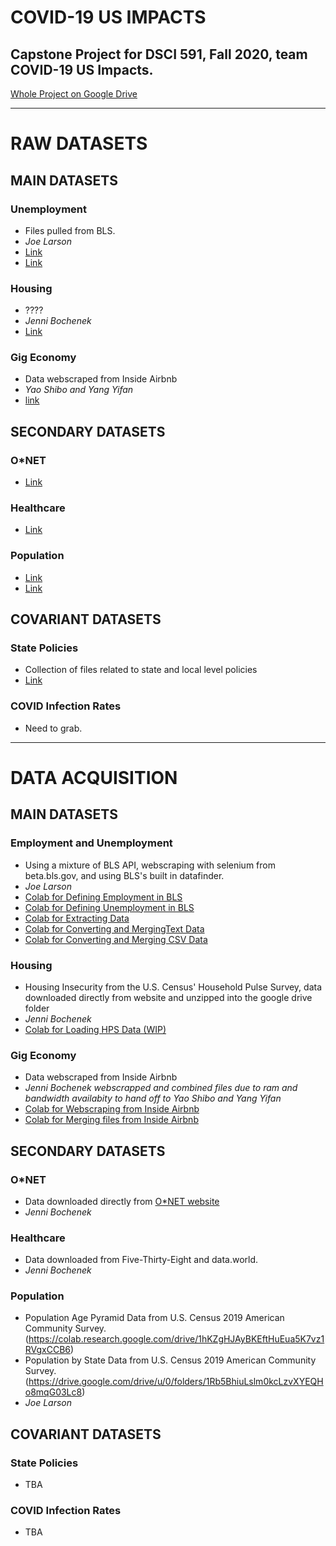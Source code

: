 # COVID-19 US IMPACTS
## Capstone Project for DSCI 591, Fall 2020, team COVID-19 US Impacts.

[Whole Project on Google Drive](https://drive.google.com/drive/folders/19lfxsikXBMdrO1NtgSw3vby5qSIUweOT?usp=sharing)

---
# RAW DATASETS
## MAIN DATASETS
### Unemployment
- Files pulled from BLS.
- *Joe Larson*
- [Link](https://drive.google.com/drive/folders/1G8CtuVW_-vminXfllFqchp7HxZY__MOf?usp=sharing)
- [Link](https://colab.research.google.com/drive/1ZQqYEhwU0HrZ82CGx1u8x1lRokgaljwe#scrollTo=3cJxGyBZWwzW)

### Housing
- ????
- *Jenni Bochenek*
- [Link](https://drive.google.com/drive/folders/1uUxcXyEI5Sd8kzCF6nYGPxXofZt5Z3Uk?usp=sharing)

### Gig Economy
- Data webscraped from Inside Airbnb
- *Yao Shibo and Yang Yifan*
- [link](https://drive.google.com/drive/folders/1uUxcXyEI5Sd8kzCF6nYGPxXofZt5Z3Uk?usp=sharing)

## SECONDARY DATASETS
### O\*NET 
- [Link](https://drive.google.com/drive/folders/1oM_zdreL6KT9U784PeAH0Z-ZDWaYSoKI?usp=sharing)

### Healthcare
- [Link](https://drive.google.com/drive/folders/1iECY-vzQSwlk8Vqn-4cb86gC2jD01YDf?usp=sharing)

### Population
- [Link](https://colab.research.google.com/drive/1hKZgHJAyBKEftHuEua5K7vz1RVgxCCB6)
- [Link](https://colab.research.google.com/drive/1FdcLE7dZGd1g2tEvuMned64QVyr5CPgC#scrollTo=0prwj4gN7R0a)

## COVARIANT DATASETS
### State Policies
- Collection of files related to state and local level policies
- [Link](https://drive.google.com/drive/folders/1t4oifBna6v0Z6VMyP_-ZrAtPgbS7__Sd?usp=sharing)

### COVID Infection Rates
- Need to grab.

---

# DATA ACQUISITION
## MAIN DATASETS
### Employment and Unemployment
- Using a mixture of BLS API, webscraping with selenium from beta.bls.gov, and using BLS's built in datafinder.
- *Joe Larson*
- [Colab for Defining Employment in BLS](https://colab.research.google.com/drive/1EviXD2azPIfqK1nICF-4-HBV1IXpg2pR?usp=sharing)
- [Colab for Defining Unemployment in BLS](https://colab.research.google.com/drive/11IGh03OzWOzsMYiZD89WbqNeszSXbIkT?usp=sharing)
- [Colab for Extracting Data](https://colab.research.google.com/drive/1aZwmx1uaofsKZc8XyJAHzoomPQQ3I34W?usp=sharing)
- [Colab for Converting and MergingText Data](https://colab.research.google.com/drive/1UNVBvtJUOW_Ck0L1yuMkSF9dmaGTDvJx?usp=sharing)
- [Colab for Converting and Merging CSV Data](https://colab.research.google.com/drive/1u1zKEdUpBsqdNxw7nn-FngO9lfl1A3iP?usp=sharing)

### Housing
- Housing Insecurity from the U.S. Census' Household Pulse Survey, data downloaded directly from website and unzipped into the google drive folder
- *Jenni Bochenek*
- [Colab for Loading HPS Data (WIP)](https://colab.research.google.com/drive/1RW4rUS9QxaAEkITVGtThxRniB3ic2c2L?usp=sharing)


### Gig Economy
- Data webscraped from Inside Airbnb
- *Jenni Bochenek webscrapped and combined files due to ram and bandwidth availabity to hand off to Yao Shibo and Yang Yifan*
- [Colab for Webscraping from Inside Airbnb](https://colab.research.google.com/drive/1xzqiVfgRlyZM9k86g2GrAHOKKLJYVBaY?usp=sharing)
- [Colab for Merging files from Inside Airbnb](https://colab.research.google.com/drive/11Ir_ePkndMNnKvtK4k1ITmwLTlQpLrbh?usp=sharing)


## SECONDARY DATASETS
### O\*NET
- Data downloaded directly from [O\*NET website](https://www.onetcenter.org/database.html)
- *Jenni Bochenek*

### Healthcare
- Data downloaded from Five-Thirty-Eight and data.world.
- *Jenni Bochenek*

### Population
- Population Age Pyramid Data from U.S. Census 2019 American Community Survey. (https://colab.research.google.com/drive/1hKZgHJAyBKEftHuEua5K7vz1RVgxCCB6)
- Population by State Data from U.S. Census 2019 American Community Survey. (https://drive.google.com/drive/u/0/folders/1Rb5BhiuLslm0kcLzvXYEQHo8mqG03Lc8)
- *Joe Larson*

## COVARIANT DATASETS
### State Policies
- TBA

### COVID Infection Rates
- TBA
